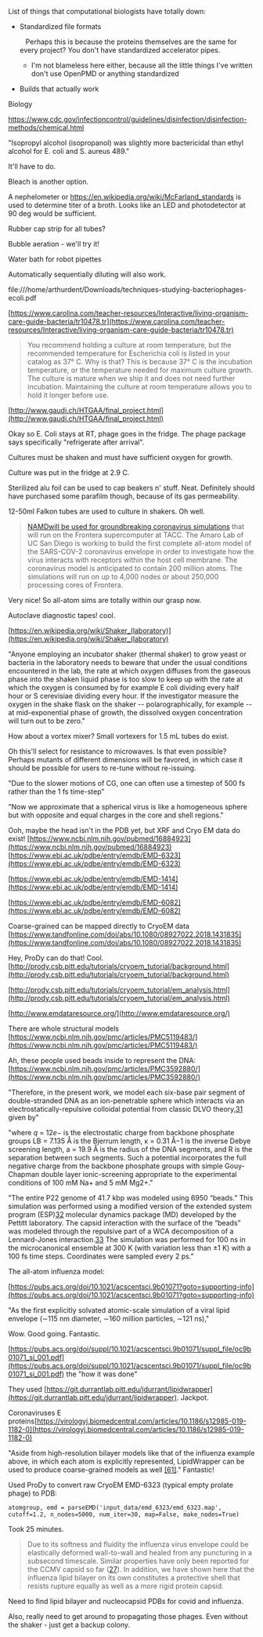 List of things that computational biologists have totally down:

- Standardized file formats 
  
     Perhaps this is because the proteins themselves are the same for every project? You don't have standardized accelerator pipes.
  
  - I'm not blameless here either, because all the little things I've written don't use OpenPMD or anything standardized

- Builds that actually work

Biology

https://www.cdc.gov/infectioncontrol/guidelines/disinfection/disinfection-methods/chemical.html

"Isopropyl alcohol (isopropanol) was slightly more bactericidal than ethyl alcohol for E. coli and S. aureus 489." 

It'll have to do.

Bleach is another option.

A nephelometer or https://en.wikipedia.org/wiki/McFarland_standards is used to determine titer of a broth. Looks like an LED and photodetector at 90 deg would be sufficient.

Rubber cap strip for all tubes?

Bubble aeration - we'll try it!

Water bath for robot pipettes

Automatically sequentially diluting will also work.

file:///home/arthurdent/Downloads/techniques-studying-bacteriophages-ecoli.pdf

[https://www.carolina.com/teacher-resources/Interactive/living-organism-care-guide-bacteria/tr10478.tr](https://www.carolina.com/teacher-resources/Interactive/living-organism-care-guide-bacteria/tr10478.tr)

> You recommend holding a culture at room temperature, but the recommended temperature for Escherichia coli is listed in your catalog as 37° C. Why is that?
> This is because 37° C is the incubation temperature, or the temperature needed for maximum culture growth. The culture is mature when we ship it and does not need further incubation. Maintaining the culture at room temperature allows you to hold it longer before use.

[http://www.gaudi.ch/HTGAA/final_project.html](http://www.gaudi.ch/HTGAA/final_project.html)

Okay so E. Coli stays at RT, phage goes in the fridge. The phage package says specifically 
"refrigerate after arrival".

Cultures must be shaken and must have sufficient oxygen for growth.

Culture was put in the fridge at 2.9 C.

Sterilized alu foil can be used to cap beakers n' stuff. Neat. Definitely should have purchased some parafilm though, because of its gas permeability.

12-50ml Falkon tubes are used to culture in shakers. Oh well.

> [NAMDwill be used for groundbreaking coronavirus simulations](https://www.hpcwire.com/off-the-wire/coronavirus-massive-simulations-completed-on-frontera-supercomputer/) that will run on the Frontera supercomputer at TACC. The Amaro Lab of UC San Diego is working to build the first complete all-atom model of the SARS-COV-2 coronavirus envelope in order to investigate how the virus interacts with receptors within the host cell membrane. The coronavirus model is anticipated to contain 200 million atoms. The simulations will run on up to 4,000 nodes or about 250,000 processing cores of Frontera.  

Very nice! So all-atom sims are totally within our grasp now.

Autoclave diagnostic tapes! cool.

[https://en.wikipedia.org/wiki/Shaker_(laboratory)](https://en.wikipedia.org/wiki/Shaker_(laboratory)

"Anyone employing an incubator shaker (thermal shaker) to grow yeast or bacteria in the laboratory needs to beware that under the usual conditions encountered in the lab, the rate at which oxygen diffuses from the gaseous phase into the shaken liquid phase is too slow to keep up with the rate at which the oxygen is consumed by for example E coli dividing every half hour or S cerevisiae dividing every hour. If the investigator measure the oxygen in the shake flask on the shaker -- polarographically, for example -- at mid-exponential phase of growth, the dissolved oxygen concentration will turn out to be zero."

How about a vortex mixer? Small vortexers for 1.5 mL tubes do exist. 

Oh this'll select for resistance to microwaves. Is that even possible? Perhaps mutants of different dimensions will be favored, in which case it should be possible for users to re-tune without re-issuing.

"Due to the slower motions of CG, one can often use a timestep of 500 fs rather than the 1 fs time-step"

"Now we approximate that a spherical virus is like a homogeneous sphere but with opposite and equal charges in the core and shell regions."

Ooh, maybe the head isn't in the PDB yet, but XRF and Cryo EM data do exist! [https://www.ncbi.nlm.nih.gov/pubmed/16884923](https://www.ncbi.nlm.nih.gov/pubmed/16884923) [https://www.ebi.ac.uk/pdbe/entry/emdb/EMD-6323](https://www.ebi.ac.uk/pdbe/entry/emdb/EMD-6323)

[https://www.ebi.ac.uk/pdbe/entry/emdb/EMD-1414](https://www.ebi.ac.uk/pdbe/entry/emdb/EMD-1414)

[https://www.ebi.ac.uk/pdbe/entry/emdb/EMD-6082](https://www.ebi.ac.uk/pdbe/entry/emdb/EMD-6082)

Coarse-grained can be mapped directly to CryoEM data [https://www.tandfonline.com/doi/abs/10.1080/08927022.2018.1431835](https://www.tandfonline.com/doi/abs/10.1080/08927022.2018.1431835)

Hey, ProDy can do that! Cool. [http://prody.csb.pitt.edu/tutorials/cryoem_tutorial/background.html](http://prody.csb.pitt.edu/tutorials/cryoem_tutorial/background.html)

[http://prody.csb.pitt.edu/tutorials/cryoem_tutorial/em_analysis.html](http://prody.csb.pitt.edu/tutorials/cryoem_tutorial/em_analysis.html)

[http://www.emdataresource.org/](http://www.emdataresource.org/)

There are whole structural models [https://www.ncbi.nlm.nih.gov/pmc/articles/PMC5119483/](https://www.ncbi.nlm.nih.gov/pmc/articles/PMC5119483/)

Ah, these people used beads inside to represent the DNA: [https://www.ncbi.nlm.nih.gov/pmc/articles/PMC3592880/](https://www.ncbi.nlm.nih.gov/pmc/articles/PMC3592880/)

"Therefore, in the present work, we model each six-base pair segment of double-stranded DNA as an ion-penetrable sphere which interacts via an electrostatically-repulsive colloidal potential from classic DLVO theory,[31](https://www.ncbi.nlm.nih.gov/pmc/articles/PMC3592880/#c31) given by"

"where *q* = 12*e*− is the electrostatic charge from backbone phosphate groups LB = 7.135 Å is the Bjerrum length, κ = 0.31 Å−1 is the inverse Debye screening length, a = 19.9 Å is the radius of the DNA segments, and R is the separation between such segments. Such a potential incorporates the full negative charge from the backbone phosphate groups with simple Gouy-Chapman double layer ionic-screening appropriate to the experimental conditions of 100 mM Na+ and 5 mM Mg2+."

"The entire P22 genome of 41.7 kbp was modeled using 6950 “beads.” This simulation was performed using a modified version of the extended system program (ESP)[32](https://www.ncbi.nlm.nih.gov/pmc/articles/PMC3592880/#c32) molecular dynamics package (MD) developed by the Pettitt laboratory. The capsid interaction with the surface of the “beads” was modeled through the repulsive part of a WCA decomposition of a Lennard-Jones interaction.[33](https://www.ncbi.nlm.nih.gov/pmc/articles/PMC3592880/#c33) The simulation was performed for 100 ns in the microcanonical ensemble at 300 K (with variation less than ±1 K) with a 100 fs time steps. Coordinates were sampled every 2 ps."

The all-atom influenza model:

[https://pubs.acs.org/doi/10.1021/acscentsci.9b01071?goto=supporting-info](https://pubs.acs.org/doi/10.1021/acscentsci.9b01071?goto=supporting-info)

"As the first explicitly solvated atomic-scale simulation of a viral lipid envelope (∼115 nm diameter, ∼160 million particles, ∼121 ns),"

Wow. Good going. Fantastic.

[https://pubs.acs.org/doi/suppl/10.1021/acscentsci.9b01071/suppl_file/oc9b01071_si_001.pdf](https://pubs.acs.org/doi/suppl/10.1021/acscentsci.9b01071/suppl_file/oc9b01071_si_001.pdf) the "how it was done"

They used [https://git.durrantlab.pitt.edu/jdurrant/lipidwrapper](https://git.durrantlab.pitt.edu/jdurrant/lipidwrapper). Jackpot.

Coronaviruses E proteins[https://virologyj.biomedcentral.com/articles/10.1186/s12985-019-1182-0](https://virologyj.biomedcentral.com/articles/10.1186/s12985-019-1182-0)

"Aside from high-resolution bilayer models like that of the influenza example above, in which each atom is explicitly represented, LipidWrapper can be used to produce coarse-grained models as well [[61]](https://journals.plos.org/ploscompbiol/article?id=10.1371/journal.pcbi.1003720#pcbi.1003720-Srivastava1)." Fantastic!

Used ProDy to convert raw CryoEM EMD-6323 (typical empty prolate phage) to PDB:

`atomgroup, emd = parseEMD('input_data/emd_6323/emd_6323.map', cutoff=1.2, n_nodes=5000, num_iter=30, map=False, make_nodes=True)`

Took 25 minutes.

> Due to its softness and fluidity the influenza virus envelope could be elastically deformed wall-to-wall and healed from any puncturing in a subsecond timescale. Similar properties have only been reported for the CCMV capsid so far ([27](https://www.ncbi.nlm.nih.gov/pmc/articles/PMC3030173/#bib27)). In addition, we have shown here that the influenza lipid bilayer on its own constitutes a protective shell that resists rupture equally as well as a more rigid protein capsid.

Need to find lipid bilayer and nucleocapsid PDBs for covid and influenza.

Also, really need to get around to propagating those phages. Even without the shaker - just get a backup colony.
